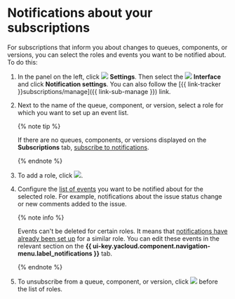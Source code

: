 # Notifications about your subscriptions

For subscriptions that inform you about changes to queues, components, or versions, you can select the roles and events you want to be notified about.
To do this:


1. In the panel on the left, click ![](../../_assets/tracker/svg/settings.svg) **Settings**. Then select the ![](../../_assets/tracker/svg/interface.svg)&nbsp;**Interface** and click **Notification settings**. You can also follow the [{{ link-tracker }}subscriptions/manage]({{ link-sub-manage }}) link.

1. Next to the name of the queue, component, or version, select a role for which you want to set up an event list.

   {% note tip %}

   If there are no queues, components, or versions displayed on the **Subscriptions** tab, [subscribe to notifications](subscribe.md#section_xt5_xrv_jz).

   {% endnote %}

1. To add a role, click ![](../../_assets/tracker/button-plus.png).

1. Configure the [list of events](user-notifications.md#section_iqn_y55_xgb) you want to be notified about for the selected role. For example, notifications about the issue status change or new comments added to the issue.

   {% note info %}

   Events can't be deleted for certain roles. It means that [notifications have already been set up](user-notifications.md) for a similar role. You can edit these events in the relevant section on the **{{ ui-key.yacloud.component.navigation-menu.label_notifications }}** tab.

   {% endnote %}

1. To unsubscribe from a queue, component, or version, click ![](../../_assets/tracker/small-x.png) before the list of roles.
